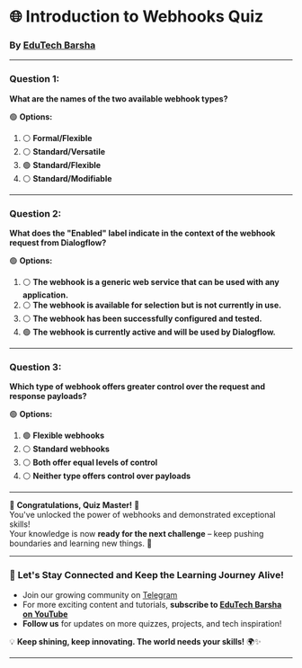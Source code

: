 # 🌐 **Introduction to Webhooks Quiz**  
### By [EduTech Barsha](https://www.youtube.com/@edutechbarsha)  

---

### **Question 1:**  
**What are the names of the two available webhook types?**  

🟢 **Options:**  
1. ⚪ **Formal/Flexible**  
2. ⚪ **Standard/Versatile**  
3. 🟢 **Standard/Flexible**  
4. ⚪ **Standard/Modifiable**  

---

### **Question 2:**  
**What does the "Enabled" label indicate in the context of the webhook request from Dialogflow?**  

🟢 **Options:**  
1. ⚪ **The webhook is a generic web service that can be used with any application.**  
2. ⚪ **The webhook is available for selection but is not currently in use.**  
3. ⚪ **The webhook has been successfully configured and tested.**  
4. 🟢 **The webhook is currently active and will be used by Dialogflow.**  

---

### **Question 3:**  
**Which type of webhook offers greater control over the request and response payloads?**  

🟢 **Options:**  
1. 🟢 **Flexible webhooks**  
2. ⚪ **Standard webhooks**  
3. ⚪ **Both offer equal levels of control**  
4. ⚪ **Neither type offers control over payloads**  

---

🎉 **Congratulations, Quiz Master!** 🎉  
You've unlocked the power of webhooks and demonstrated exceptional skills!  
Your knowledge is now **ready for the next challenge** – keep pushing boundaries and learning new things. 🚀  

---

### 🌟 **Let's Stay Connected and Keep the Learning Journey Alive!**  
- Join our growing community on [Telegram](https://t.me/edutechbarsha)  
- For more exciting content and tutorials, **subscribe to [EduTech Barsha on YouTube](https://www.youtube.com/@edutechbarsha)**  
- **Follow us** for updates on more quizzes, projects, and tech inspiration!  

💡 **Keep shining, keep innovating. The world needs your skills!** 🌍✨

---
